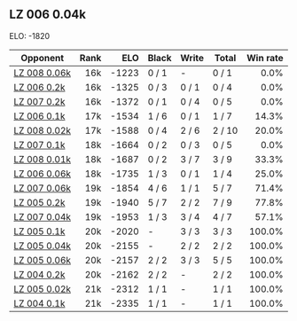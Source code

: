 ## LZ 006 0.04k ##

ELO: -1820

Opponent | Rank | ELO | Black | Write | Total | Win rate
---------|-----:|----:|-------|-------|-------|-------:
[LZ 008 0.06k](LZ%20008%200.06k.md) | 16k | -1223 | 0 / 1 | - | 0 / 1 | 0.0%
[LZ 006 0.2k](LZ%20006%200.2k.md) | 16k | -1325 | 0 / 3 | 0 / 1 | 0 / 4 | 0.0%
[LZ 007 0.2k](LZ%20007%200.2k.md) | 16k | -1372 | 0 / 1 | 0 / 4 | 0 / 5 | 0.0%
[LZ 006 0.1k](LZ%20006%200.1k.md) | 17k | -1534 | 1 / 6 | 0 / 1 | 1 / 7 | 14.3%
[LZ 008 0.02k](LZ%20008%200.02k.md) | 17k | -1588 | 0 / 4 | 2 / 6 | 2 / 10 | 20.0%
[LZ 007 0.1k](LZ%20007%200.1k.md) | 18k | -1664 | 0 / 2 | 0 / 3 | 0 / 5 | 0.0%
[LZ 008 0.01k](LZ%20008%200.01k.md) | 18k | -1687 | 0 / 2 | 3 / 7 | 3 / 9 | 33.3%
[LZ 006 0.06k](LZ%20006%200.06k.md) | 18k | -1735 | 1 / 3 | 0 / 1 | 1 / 4 | 25.0%
[LZ 007 0.06k](LZ%20007%200.06k.md) | 19k | -1854 | 4 / 6 | 1 / 1 | 5 / 7 | 71.4%
[LZ 005 0.2k](LZ%20005%200.2k.md) | 19k | -1940 | 5 / 7 | 2 / 2 | 7 / 9 | 77.8%
[LZ 007 0.04k](LZ%20007%200.04k.md) | 19k | -1953 | 1 / 3 | 3 / 4 | 4 / 7 | 57.1%
[LZ 005 0.1k](LZ%20005%200.1k.md) | 20k | -2020 | - | 3 / 3 | 3 / 3 | 100.0%
[LZ 005 0.04k](LZ%20005%200.04k.md) | 20k | -2155 | - | 2 / 2 | 2 / 2 | 100.0%
[LZ 005 0.06k](LZ%20005%200.06k.md) | 20k | -2157 | 2 / 2 | 3 / 3 | 5 / 5 | 100.0%
[LZ 004 0.2k](LZ%20004%200.2k.md) | 20k | -2162 | 2 / 2 | - | 2 / 2 | 100.0%
[LZ 005 0.02k](LZ%20005%200.02k.md) | 21k | -2312 | 1 / 1 | - | 1 / 1 | 100.0%
[LZ 004 0.1k](LZ%20004%200.1k.md) | 21k | -2335 | 1 / 1 | - | 1 / 1 | 100.0%
